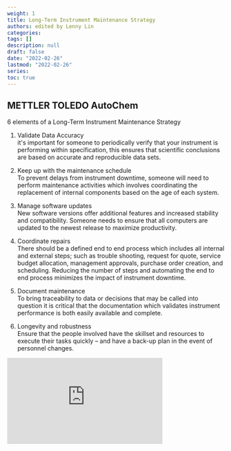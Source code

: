 ```yaml
---
weight: 1
title: Long-Term Instrument Maintenance Strategy
authors: edited by Lenny Lin
categories: 
tags: []
description: null
draft: false
date: "2022-02-26"
lastmod: "2022-02-26"
series: 
toc: true
---
```



<!--more-->

## METTLER TOLEDO AutoChem

6 elements of a Long-Term Instrument Maintenance Strategy  

1) Validate Data Accuracy  
it's important for someone to periodically verify that your instrument is performing within specification, this ensures that scientific conclusions are based on accurate and reproducible data sets.   

2) Keep up with the maintenance schedule  
To prevent delays from instrument downtime, someone will need to perform maintenance activities which involves coordinating the replacement of internal components based on the age of each system.  

3) Manage software updates  
New software versions offer additional features and increased stability and compatibility. Someone needs to ensure that all computers are updated to the newest release to maximize productivity.  

4) Coordinate repairs  
There should be a defined end to end process which includes all internal and external steps;  such as trouble shooting, request for quote, service budget allocation, management approvals, purchase order creation, and scheduling. Reducing the number of steps and automating the end to end process minimizes the impact of instrument downtime.  

5) Document maintenance  
To bring traceability to data or decisions that may be called into question it is critical that the documentation which validates instrument performance is both easily available and complete.   

6) Longevity and robustness  
Ensure that the people involved have the skillset and resources to execute their tasks quickly – and have a back-up plan in the event of personnel changes. 

<iframe width="360" height="200" src="https://www.youtube.com/embed/BrdcabuL7So" title="YouTube video player" frameborder="0" allow="accelerometer; autoplay; clipboard-write; encrypted-media; gyroscope; picture-in-picture" allowfullscreen></iframe>

